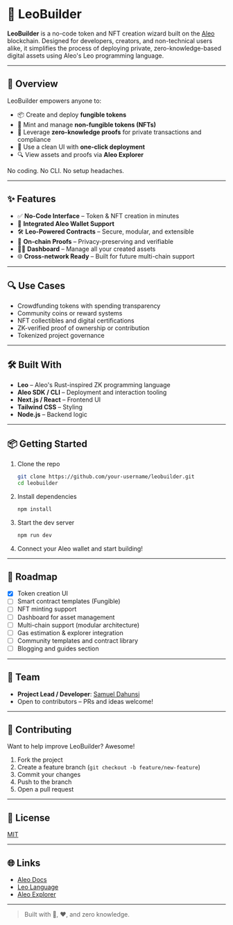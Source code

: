 # 🧱 LeoBuilder

**LeoBuilder** is a no-code token and NFT creation wizard built on the [Aleo](https://www.aleo.org) blockchain. Designed for developers, creators, and non-technical users alike, it simplifies the process of deploying private, zero-knowledge-based digital assets using Aleo's Leo programming language.

---

## 🚀 Overview

LeoBuilder empowers anyone to:

- 📦 Create and deploy **fungible tokens**
- 🎨 Mint and manage **non-fungible tokens (NFTs)**
- 🔐 Leverage **zero-knowledge proofs** for private transactions and compliance
- 🧰 Use a clean UI with **one-click deployment**
- 🔍 View assets and proofs via **Aleo Explorer**

No coding. No CLI. No setup headaches.

---

## ✨ Features

- ✅ **No-Code Interface** – Token & NFT creation in minutes
- 🔗 **Integrated Aleo Wallet Support**
- 🛠️ **Leo-Powered Contracts** – Secure, modular, and extensible
- 📃 **On-chain Proofs** – Privacy-preserving and verifiable
- 🧑‍💼 **Dashboard** – Manage all your created assets
- 🌐 **Cross-network Ready** – Built for future multi-chain support

---

## 🔍 Use Cases

- Crowdfunding tokens with spending transparency
- Community coins or reward systems
- NFT collectibles and digital certifications
- ZK-verified proof of ownership or contribution
- Tokenized project governance

---

## 🛠 Built With

- **Leo** – Aleo's Rust-inspired ZK programming language
- **Aleo SDK / CLI** – Deployment and interaction tooling
- **Next.js / React** – Frontend UI
- **Tailwind CSS** – Styling
- **Node.js** – Backend logic

---

## 📦 Getting Started

1. Clone the repo

   ```bash
   git clone https://github.com/your-username/leobuilder.git
   cd leobuilder
   ```

2. Install dependencies

   ```bash
   npm install
   ```

3. Start the dev server

   ```bash
   npm run dev
   ```

4. Connect your Aleo wallet and start building!

---

## 🧠 Roadmap

- [x] Token creation UI
- [ ] Smart contract templates (Fungible)
- [ ] NFT minting support
- [ ] Dashboard for asset management
- [ ] Multi-chain support (modular architecture)
- [ ] Gas estimation & explorer integration
- [ ] Community templates and contract library
- [ ] Blogging and guides section

---

## 👥 Team

- **Project Lead / Developer**: [Samuel Dahunsi](https://github.com/psalmuel01)
- Open to contributors – PRs and ideas welcome!

---

## 🤝 Contributing

Want to help improve LeoBuilder? Awesome!

1. Fork the project
2. Create a feature branch (`git checkout -b feature/new-feature`)
3. Commit your changes
4. Push to the branch
5. Open a pull request

---

## 📄 License

[MIT](LICENSE)

---

## 🌐 Links

- [Aleo Docs](https://developer.aleo.org/)
- [Leo Language](https://leo-lang.org/)
- [Aleo Explorer](https://explorer.aleo.org/)

---

> Built with 🧠, ❤️, and zero knowledge.
